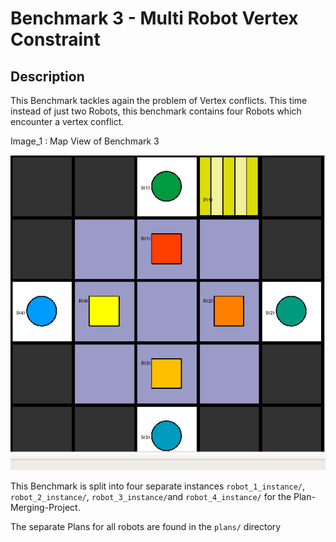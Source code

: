 # Benchmark 3 - Multi Robot Vertex Constraint



## Description

This Benchmark tackles again the problem of Vertex conflicts. This time instead of just two Robots, this benchmark contains four Robots which encounter a vertex conflict.



Image_1 : Map View of Benchmark 3

![Map View of Benchmark 3](map.png "Map View of Benchmark 3]") 



This Benchmark is split into four separate instances `robot_1_instance/`, `robot_2_instance/`, `robot_3_instance/`and `robot_4_instance/` for the Plan-Merging-Project. 

The separate Plans for all robots are found in the `plans/` directory